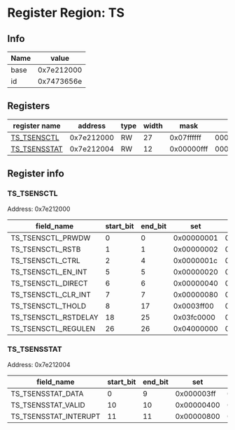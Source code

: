 # Register Region: TS


## Info

| Name | value |
| --- | --- |
| base | 0x7e212000 |
| id | 0x7473656e |

## Registers

| register name | address | type | width | mask | reset |
| --- | --- | --- | --- | --- | --- |
| [TS_TSENSCTL](#ts_tsensctl) | 0x7e212000 | RW | 27 | 0x07ffffff | 0000000000 |
| [TS_TSENSSTAT](#ts_tsensstat) | 0x7e212004 | RW | 12 | 0x00000fff | 0000000000 |

## Register info


### TS_TSENSCTL
 Address: 0x7e212000

| field_name | start_bit | end_bit | set | clear | reset |
| --- | --- | --- | --- | --- | --- |
| TS_TSENSCTL_PRWDW | 0 | 0 | 0x00000001 | 0xfffffffe | 0x0 |
| TS_TSENSCTL_RSTB | 1 | 1 | 0x00000002 | 0xfffffffd | 0x0 |
| TS_TSENSCTL_CTRL | 2 | 4 | 0x0000001c | 0xffffffe3 | 0x0 |
| TS_TSENSCTL_EN_INT | 5 | 5 | 0x00000020 | 0xffffffdf | 0x0 |
| TS_TSENSCTL_DIRECT | 6 | 6 | 0x00000040 | 0xffffffbf | 0x0 |
| TS_TSENSCTL_CLR_INT | 7 | 7 | 0x00000080 | 0xffffff7f | 0x0 |
| TS_TSENSCTL_THOLD | 8 | 17 | 0x0003ff00 | 0xfffc00ff | 0x0 |
| TS_TSENSCTL_RSTDELAY | 18 | 25 | 0x03fc0000 | 0xfc03ffff | 0x0 |
| TS_TSENSCTL_REGULEN | 26 | 26 | 0x04000000 | 0xfbffffff | 0x0 |

### TS_TSENSSTAT
 Address: 0x7e212004

| field_name | start_bit | end_bit | set | clear | reset |
| --- | --- | --- | --- | --- | --- |
| TS_TSENSSTAT_DATA | 0 | 9 | 0x000003ff | 0xfffffc00 | 0x0 |
| TS_TSENSSTAT_VALID | 10 | 10 | 0x00000400 | 0xfffffbff | 0x0 |
| TS_TSENSSTAT_INTERUPT | 11 | 11 | 0x00000800 | 0xfffff7ff | 0x0 |
